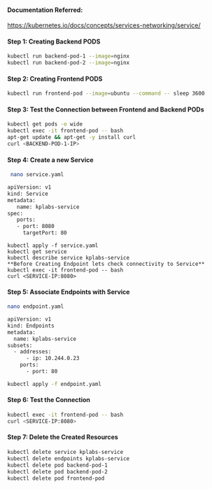 #### Documentation Referred:

https://kubernetes.io/docs/concepts/services-networking/service/

#### Step 1: Creating Backend PODS
```sh
kubectl run backend-pod-1 --image=nginx
kubectl run backend-pod-2 --image=nginx
```
#### Step 2: Creating Frontend PODS
```sh
kubectl run frontend-pod --image=ubuntu --command -- sleep 3600
```
#### Step 3: Test the Connection between Frontend and Backend PODs
```sh
kubectl get pods -o wide
kubectl exec -it frontend-pod -- bash
apt-get update && apt-get -y install curl
curl <BACKEND-POD-1-IP>
```
#### Step 4: Create a new Service

```sh
 nano service.yaml
```
```sh
apiVersion: v1
kind: Service
metadata:
   name: kplabs-service
spec:
   ports:
   - port: 8080
     targetPort: 80
```
```
kubectl apply -f service.yaml
kubectl get service
kubectl describe service kplabs-service
**Before Creating Endpoint lets check connectivity to Service**
kubectl exec -it frontend-pod -- bash
curl <SERVICE-IP:8080>
```
#### Step 5: Associate Endpoints with Service
```sh
nano endpoint.yaml
```
```sh
apiVersion: v1
kind: Endpoints
metadata:
  name: kplabs-service
subsets:
  - addresses:
      - ip: 10.244.0.23
    ports:
      - port: 80
```
```sh
kubectl apply -f endpoint.yaml
```
#### Step 6: Test the Connection
```sh
kubectl exec -it frontend-pod -- bash
curl <SERVICE-IP:8080>
```

#### Step 7: Delete the Created Resources
```sh
kubectl delete service kplabs-service
kubectl delete endpoints kplabs-service
kubectl delete pod backend-pod-1
kubectl delete pod backend-pod-2
kubectl delete pod frontend-pod
```
